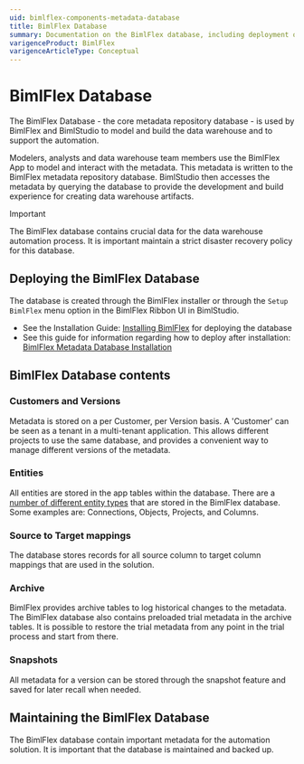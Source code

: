 ```yaml
---
uid: bimlflex-components-metadata-database
title: BimlFlex Database
summary: Documentation on the BimlFlex database, including deployment options, customers, versions, entities, and target mappings
varigenceProduct: BimlFlex
varigenceArticleType: Conceptual
---
```

# BimlFlex Database

The BimlFlex Database - the core metadata repository database - is used by BimlFlex and BimlStudio to model and build the data warehouse and to support the automation.

Modelers, analysts and data warehouse team members use the BimlFlex App to model and interact with the metadata. This metadata is written to the BimlFlex metadata repository database. BimlStudio then accesses the metadata by querying the database to provide the development and build experience for creating data warehouse artifacts.

> [!IMPORTANT]
> The BimlFlex database contains crucial data for the data warehouse automation process. It is important maintain a strict disaster recovery policy for this database.

## Deploying the BimlFlex Database

The database is created through the BimlFlex installer or through the `Setup BimlFlex` menu option in the BimlFlex Ribbon UI in BimlStudio.

* See the Installation Guide: [Installing BimlFlex](xref:bimlflex-setup-installing-bimlflex) for deploying the database
* See this guide for information regarding how to deploy after installation: [BimlFlex Metadata Database Installation](xref:bimlflex-setup-metadata-database-installation)

## BimlFlex Database contents

### Customers and Versions

Metadata is stored on a per Customer, per Version basis. A 'Customer' can be seen as a tenant in a multi-tenant application. This allows different projects to use the same database, and provides a convenient way to manage different versions of the metadata.

### Entities

All entities are stored in the app tables within the database. There are a [number of different entity types](xref:bimlflex-app-reference-documentation-entities-index) that are stored in the BimlFlex database.  Some examples are: Connections, Objects, Projects, and Columns.

### Source to Target mappings

The database stores records for all source column to target column mappings that are used in the solution.

### Archive

BimlFlex provides archive tables to log historical changes to the metadata. The BimlFlex database also contains preloaded trial metadata in the archive tables. It is possible to restore the trial metadata from any point in the trial process and start from there.

### Snapshots

All metadata for a version can be stored through the snapshot feature and saved for later recall when needed.

## Maintaining the BimlFlex Database

The BimlFlex database contain important metadata for the automation solution. It is important that the database is maintained and backed up.
